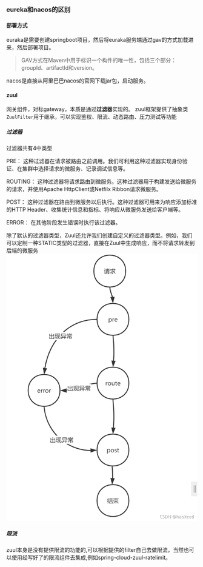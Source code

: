 ### eureka和nacos的区别
#### 部署方式
euraka是需要创建springboot项目，然后将euraka服务端通过gav的方式加载进来，然后部署项目。
> GAV方式‌在Maven中用于标识一个构件的唯一性，包括三个部分：groupId、artifactId和version。

nacos是直接从阿里巴巴nacos的官网下载jar包，启动服务。

#### zuul
网关组件，对标gateway，本质是通过**过滤器**实现的。
zuul框架提供了抽象类`ZuulFilter`用于继承，可以实现鉴权、限流、动态路由、压力测试等功能


##### 过滤器
过滤器共有4中类型

PRE： 这种过滤器在请求被路由之前调用。我们可利用这种过滤器实现身份验证、在集群中选择请求的微服务、记录调试信息等。

ROUTING： 这种过滤器将请求路由到微服务。这种过滤器用于构建发送给微服务的请求，并使用Apache HttpClient或Netfilx Ribbon请求微服务。

POST： 这种过滤器在路由到微服务以后执行。这种过滤器可用来为响应添加标准的HTTP Header、收集统计信息和指标、将响应从微服务发送给客户端等。

ERROR： 在其他阶段发生错误时执行该过滤器。

除了默认的过滤器类型，Zuul还允许我们创建自定义的过滤器类型。例如，我们可以定制一种STATIC类型的过滤器，直接在Zuul中生成响应，而不将请求转发到后端的微服务
![img.png](img.png)



##### 限流
zuul本身是没有提供限流的功能的,可以根据提供的filter自己去做限流，当然也可以使用经写好了的限流组件去集成,例如spring-cloud-zuul-ratelimit。



